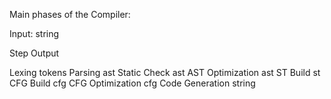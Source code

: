 Main phases of the Compiler:

Input: string

Step                    Output

Lexing                  tokens
Parsing                 ast
Static Check            ast
AST Optimization        ast
ST Build                st
CFG Build               cfg
CFG Optimization        cfg
Code Generation         string
